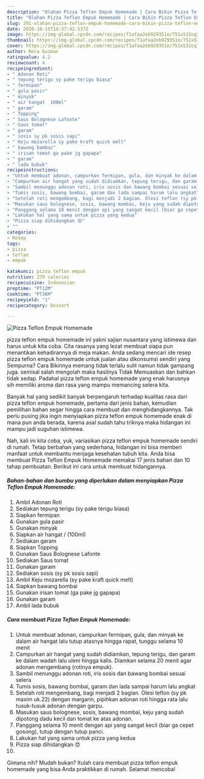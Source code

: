 ```yaml
---
description: "Olahan Pizza Teflon Empuk Homemade | Cara Bikin Pizza Teflon Empuk Homemade Yang Menggugah Selera"
title: "Olahan Pizza Teflon Empuk Homemade | Cara Bikin Pizza Teflon Empuk Homemade Yang Menggugah Selera"
slug: 291-olahan-pizza-teflon-empuk-homemade-cara-bikin-pizza-teflon-empuk-homemade-yang-menggugah-selera
date: 2020-10-15T14:37:42.537Z
image: https://img-global.cpcdn.com/recipes/f1afaa2eb929351e/751x532cq70/pizza-teflon-empuk-homemade-foto-resep-utama.jpg
thumbnail: https://img-global.cpcdn.com/recipes/f1afaa2eb929351e/751x532cq70/pizza-teflon-empuk-homemade-foto-resep-utama.jpg
cover: https://img-global.cpcdn.com/recipes/f1afaa2eb929351e/751x532cq70/pizza-teflon-empuk-homemade-foto-resep-utama.jpg
author: Nora Guzman
ratingvalue: 4.2
reviewcount: 4
recipeingredient:
- " Adonan Roti"
- " tepung terigu sy pake terigu biasa"
- " fermipan"
- " gula pasir"
- " minyak"
- " air hangat  100ml"
- " garam"
- " Topping"
- " Saus Bolognese Lafonte"
- " Saus tomat"
- " garam"
- " sosis sy pk sosis sapi"
- " Keju mozarella sy pake kraft quick melt"
- " bawang bombai"
- " irisan tomat ga pake jg gapapa"
- " garam"
- " lada bubuk"
recipeinstructions:
- "Untuk membuat adonan, campurkan fermipan, gula, dan minyak ke dalam air hangat lalu tutup atasnya hingga rapat, tunggu selama 10 menit"
- "Campurkan air hangat yang sudah didiamkan, tepung terigu, dan garam ke dalam wadah lalu uleni hingga kalis. Diamkan selama 20 menit agar adonan mengembang (rotinya empuk)."
- "Sambil menunggu adonan roti, iris sosis dan bawang bombai sesuai selera"
- "Tumis sosis, bawang bombai, garam dan lada sampai harum lalu angkat"
- "Setelah roti mengembang, bagi menjadi 2 bagian. Olesi teflon (sy pk maxim uk.22) dengan margarin, pipihkan adonan roti hingga rata lalu tusuk-tusuk adonan dengan garpu."
- "Masukan saus bolognese, sosis, bawang mombai, keju yang sudah dipotong dadu kecil dan tomat ke atas adonan."
- "Panggang selama 10 menit dengan api yang sangat kecil (biar ga cepet gosong), tutup dengan tutup panci."
- "Lakukan hal yang sama untuk pizza yang kedua"
- "Pizza siap dihidangkan 😍"
- ""
categories:
- Resep
tags:
- pizza
- teflon
- empuk

katakunci: pizza teflon empuk 
nutrition: 279 calories
recipecuisine: Indonesian
preptime: "PT12M"
cooktime: "PT36M"
recipeyield: "1"
recipecategory: Dessert

---
```



![Pizza Teflon Empuk Homemade](https://img-global.cpcdn.com/recipes/f1afaa2eb929351e/751x532cq70/pizza-teflon-empuk-homemade-foto-resep-utama.jpg)


pizza teflon empuk homemade ini yakni sajian nusantara yang istimewa dan harus untuk kita coba. Cita rasanya yang lezat membuat siapa pun menantikan kehadirannya di meja makan.
Anda sedang mencari ide resep pizza teflon empuk homemade untuk jualan atau dikonsumsi sendiri yang Sempurna? Cara Bikinnya memang tidak terlalu sulit namun tidak gampang juga. semisal salah mengolah maka hasilnya Tidak Memuaskan dan bahkan tidak sedap. Padahal pizza teflon empuk homemade yang enak harusnya sih memiliki aroma dan rasa yang mampu memancing selera kita.



Banyak hal yang sedikit banyak berpengaruh terhadap kualitas rasa dari pizza teflon empuk homemade, pertama dari jenis bahan, kemudian pemilihan bahan segar hingga cara membuat dan menghidangkannya. Tak perlu pusing jika ingin menyiapkan pizza teflon empuk homemade enak di mana pun anda berada, karena asal sudah tahu triknya maka hidangan ini mampu jadi suguhan istimewa.


Nah, kali ini kita coba, yuk, variasikan pizza teflon empuk homemade sendiri di rumah. Tetap berbahan yang sederhana, hidangan ini bisa memberi manfaat untuk membantu menjaga kesehatan tubuh kita. Anda bisa membuat Pizza Teflon Empuk Homemade memakai 17 jenis bahan dan 10 tahap pembuatan. Berikut ini cara untuk membuat hidangannya.

<!--inarticleads1-->

##### Bahan-bahan dan bumbu yang diperlukan dalam menyiapkan Pizza Teflon Empuk Homemade:

1. Ambil  Adonan Roti
1. Sediakan  tepung terigu (sy pake terigu biasa)
1. Siapkan  fermipan
1. Gunakan  gula pasir
1. Gunakan  minyak
1. Siapkan  air hangat / (100ml)
1. Sediakan  garam
1. Siapkan  Topping
1. Gunakan  Saus Bolognese Lafonte
1. Sediakan  Saus tomat
1. Gunakan  garam
1. Sediakan  sosis (sy pk sosis sapi)
1. Ambil  Keju mozarella (sy pake kraft quick melt)
1. Siapkan  bawang bombai
1. Gunakan  irisan tomat (ga pake jg gapapa)
1. Gunakan  garam
1. Ambil  lada bubuk




<!--inarticleads2-->

##### Cara membuat Pizza Teflon Empuk Homemade:

1. Untuk membuat adonan, campurkan fermipan, gula, dan minyak ke dalam air hangat lalu tutup atasnya hingga rapat, tunggu selama 10 menit
1. Campurkan air hangat yang sudah didiamkan, tepung terigu, dan garam ke dalam wadah lalu uleni hingga kalis. Diamkan selama 20 menit agar adonan mengembang (rotinya empuk).
1. Sambil menunggu adonan roti, iris sosis dan bawang bombai sesuai selera
1. Tumis sosis, bawang bombai, garam dan lada sampai harum lalu angkat
1. Setelah roti mengembang, bagi menjadi 2 bagian. Olesi teflon (sy pk maxim uk.22) dengan margarin, pipihkan adonan roti hingga rata lalu tusuk-tusuk adonan dengan garpu.
1. Masukan saus bolognese, sosis, bawang mombai, keju yang sudah dipotong dadu kecil dan tomat ke atas adonan.
1. Panggang selama 10 menit dengan api yang sangat kecil (biar ga cepet gosong), tutup dengan tutup panci.
1. Lakukan hal yang sama untuk pizza yang kedua
1. Pizza siap dihidangkan 😍
1. 




Gimana nih? Mudah bukan? Itulah cara membuat pizza teflon empuk homemade yang bisa Anda praktikkan di rumah. Selamat mencoba!
